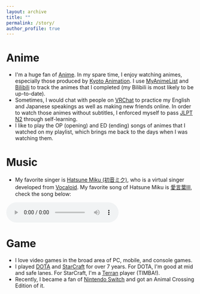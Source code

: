 ```yaml
---
layout: archive
title: ""
permalink: /story/
author_profile: true
---
```


# Anime

* I'm a huge fan of [Anime](https://en.wikipedia.org/wiki/Anime). In my spare time, I enjoy watching animes, especially those produced by [Kyoto Animation](https://www.kyotoanimation.co.jp/en/). I use [MyAnimeList](https://myanimelist.net/animelist/ChiChiChitanda) and [Bilibili](https://space.bilibili.com/11039384/bangumi) to track the animes that I completed (my Bilibili is most likely to be up-to-date).
* Sometimes, I would chat with people on [VRChat](https://hello.vrchat.com/) to practice my English and Japanese speakings as well as making new friends online. In order to watch those animes without subtitles, I enforced myself to pass [JLPT N2](https://www.jlpt.jp/e/about/levelsummary.html) through self-learning.
* I like to play the OP (opening) and ED (ending) songs of animes that I watched on my playlist, which brings me back to the days when I was watching them.

# Music

* My favorite singer is [Hatsune Miku (初音ミク)](https://en.wikipedia.org/wiki/Hatsune_Miku), who is a virtual singer developed from [Vocaloid](https://en.wikipedia.org/wiki/Vocaloid). My favorite song of Hatsune Miku is [愛言葉III](https://vocaloidlyrics.fandom.com/wiki/%E6%84%9B%E8%A8%80%E8%91%89%E2%85%A2_(Ai_Kotoba_%E2%85%A2)), check the song below:

![愛言葉III](files/aikotoba3.mp3)

# Game

* I love video games in the broad area of PC, mobile, and console games.
* I played [DOTA](https://www.dota2.com/home) and [StarCraft](https://starcraft2.com/en-us/) for over 7 years. For DOTA, I'm good at mid and safe lanes. For StarCraft, I'm a [Terran](https://starcraft.fandom.com/wiki/Terran) player (TIMBA!).
* Recently, I became a fan of [Nintendo Switch](https://en.wikipedia.org/wiki/Nintendo_Switch) and got an Animal Crossing Edition of it.
